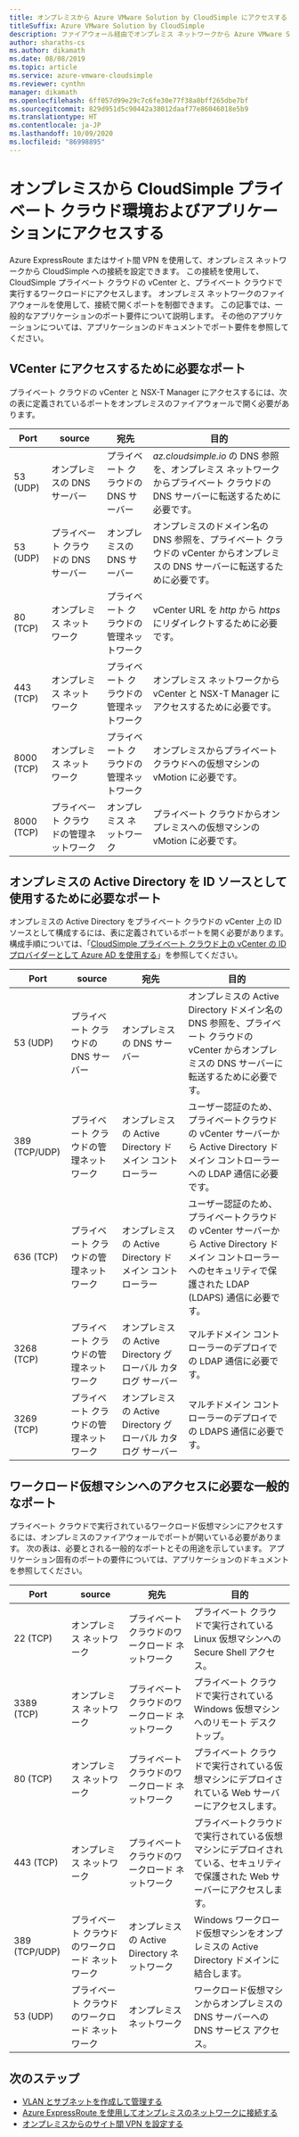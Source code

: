 ```yaml
---
title: オンプレミスから Azure VMware Solution by CloudSimple にアクセスする
titleSuffix: Azure VMware Solution by CloudSimple
description: ファイアウォール経由でオンプレミス ネットワークから Azure VMware Solution by CloudSimple にアクセスする
author: sharaths-cs
ms.author: dikamath
ms.date: 08/08/2019
ms.topic: article
ms.service: azure-vmware-cloudsimple
ms.reviewer: cynthn
manager: dikamath
ms.openlocfilehash: 6ff057d99e29c7c6fe30e77f38a0bff265dbe7bf
ms.sourcegitcommit: 829d951d5c90442a38012daaf77e86046018e5b9
ms.translationtype: HT
ms.contentlocale: ja-JP
ms.lasthandoff: 10/09/2020
ms.locfileid: "86998895"
---
```

# <a name="accessing-your-cloudsimple-private-cloud-environment-and-applications-from-on-premises"></a>オンプレミスから CloudSimple プライベート クラウド環境およびアプリケーションにアクセスする

Azure ExpressRoute またはサイト間 VPN を使用して、オンプレミス ネットワークから CloudSimple への接続を設定できます。  この接続を使用して、CloudSimple プライベート クラウドの vCenter と、プライベート クラウドで実行するワークロードにアクセスします。  オンプレミス ネットワークのファイアウォールを使用して、接続で開くポートを制御できます。  この記事では、一般的なアプリケーションのポート要件について説明します。  その他のアプリケーションについては、アプリケーションのドキュメントでポート要件を参照してください。

## <a name="ports-required-for-accessing-vcenter"></a>VCenter にアクセスするために必要なポート

プライベート クラウドの vCenter と NSX-T Manager にアクセスするには、次の表に定義されているポートをオンプレミスのファイアウォールで開く必要があります。  

| Port       | source                           | 宛先                      | 目的                                                                                                                |
|------------|----------------------------------|----------------------------------|------------------------------------------------------------------------------------------------------------------------|
| 53 (UDP)   | オンプレミスの DNS サーバー          | プライベート クラウドの DNS サーバー        | *az.cloudsimple.io* の DNS 参照を、オンプレミス ネットワークからプライベート クラウドの DNS サーバーに転送するために必要です。       |
| 53 (UDP)   | プライベート クラウドの DNS サーバー        | オンプレミスの DNS サーバー          | オンプレミスのドメイン名の DNS 参照を、プライベート クラウドの vCenter からオンプレミスの DNS サーバーに転送するために必要です。 |
| 80 (TCP)   | オンプレミス ネットワーク              | プライベート クラウドの管理ネットワーク | vCenter URL を *http* から *https* にリダイレクトするために必要です。                                                           |
| 443 (TCP)  | オンプレミス ネットワーク              | プライベート クラウドの管理ネットワーク | オンプレミス ネットワークから vCenter と NSX-T Manager にアクセスするために必要です。                                             |
| 8000 (TCP) | オンプレミス ネットワーク              | プライベート クラウドの管理ネットワーク | オンプレミスからプライベート クラウドへの仮想マシンの vMotion に必要です。                                            |
| 8000 (TCP) | プライベート クラウドの管理ネットワーク | オンプレミス ネットワーク              | プライベート クラウドからオンプレミスへの仮想マシンの vMotion に必要です。                                            |

## <a name="ports-required-for-using-on-premises-active-directory-as-an-identity-source"></a>オンプレミスの Active Directory を ID ソースとして使用するために必要なポート

オンプレミスの Active Directory をプライベート クラウドの vCenter 上の ID ソースとして構成するには、表に定義されているポートを開く必要があります。  構成手順については、「[CloudSimple プライベート クラウド上の vCenter の ID プロバイダーとして Azure AD を使用する](./azure-ad.md)」を参照してください。

| Port         | source                           | 宛先                                         | 目的                                                                                                                                          |
|--------------|----------------------------------|-----------------------------------------------------|--------------------------------------------------------------------------------------------------------------------------------------------------|
| 53 (UDP)      | プライベート クラウドの DNS サーバー        | オンプレミスの DNS サーバー                             | オンプレミスの Active Directory ドメイン名の DNS 参照を、プライベート クラウドの vCenter からオンプレミスの DNS サーバーに転送するために必要です。          |
| 389 (TCP/UDP) | プライベート クラウドの管理ネットワーク | オンプレミスの Active Directory ドメイン コントローラー     | ユーザー認証のため、プライベートクラウドの vCenter サーバーから Active Directory ドメイン コントローラーへの LDAP 通信に必要です。                |
| 636 (TCP)     | プライベート クラウドの管理ネットワーク | オンプレミスの Active Directory ドメイン コントローラー     | ユーザー認証のため、プライベートクラウドの vCenter サーバーから Active Directory ドメイン コントローラーへのセキュリティで保護された LDAP (LDAPS) 通信に必要です。 |
| 3268 (TCP)    | プライベート クラウドの管理ネットワーク | オンプレミスの Active Directory グローバル カタログ サーバー | マルチドメイン コントローラーのデプロイでの LDAP 通信に必要です。                                                                        |
| 3269 (TCP)    | プライベート クラウドの管理ネットワーク | オンプレミスの Active Directory グローバル カタログ サーバー | マルチドメイン コントローラーのデプロイでの LDAPS 通信に必要です。                                                                       |                                           |

## <a name="common-ports-required-for-accessing-workload-virtual-machines"></a>ワークロード仮想マシンへのアクセスに必要な一般的なポート

プライベート クラウドで実行されているワークロード仮想マシンにアクセスするには、オンプレミスのファイアウォールでポートが開いている必要があります。  次の表は、必要とされる一般的なポートとその用途を示しています。  アプリケーション固有のポートの要件については、アプリケーションのドキュメントを参照してください。

| Port         | source                         | 宛先                          | 目的                                                                              |
|--------------|--------------------------------|--------------------------------------|--------------------------------------------------------------------------------------|
| 22 (TCP)      | オンプレミス ネットワーク            | プライベート クラウドのワークロード ネットワーク       | プライベート クラウドで実行されている Linux 仮想マシンへの Secure Shell アクセス。              |
| 3389 (TCP)    | オンプレミス ネットワーク            | プライベート クラウドのワークロード ネットワーク       | プライベート クラウドで実行されている Windows 仮想マシンへのリモート デスクトップ。                 |
| 80 (TCP)      | オンプレミス ネットワーク            | プライベート クラウドのワークロード ネットワーク       | プライベート クラウドで実行されている仮想マシンにデプロイされている Web サーバーにアクセスします。        |
| 443 (TCP)     | オンプレミス ネットワーク            | プライベート クラウドのワークロード ネットワーク       | プライベートクラウドで実行されている仮想マシンにデプロイされている、セキュリティで保護された Web サーバーにアクセスします。 |
| 389 (TCP/UDP) | プライベート クラウドのワークロード ネットワーク | オンプレミスの Active Directory ネットワーク | Windows ワークロード仮想マシンをオンプレミスの Active Directory ドメインに結合します。       |
| 53 (UDP)      | プライベート クラウドのワークロード ネットワーク | オンプレミス ネットワーク                  | ワークロード仮想マシンからオンプレミスの DNS サーバーへの DNS サービス アクセス。         |

## <a name="next-steps"></a>次のステップ

* [VLAN とサブネットを作成して管理する](./create-vlan-subnet.md)
* [Azure ExpressRoute を使用してオンプレミスのネットワークに接続する](./on-premises-connection.md)
* [オンプレミスからのサイト間 VPN を設定する](./vpn-gateway.md)
